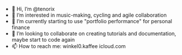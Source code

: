 - 👋 Hi, I’m @tenorix
- 👀 I’m interested in music-making, cycling and agile collaboration
- 🌱 I’m currently starting to use "portfolio performance" for personal finance  
- 💞️ I’m looking to collaborate on creating tutorials and documentation, maybe start to code again
- 📫 How to reach me: winkel0.kaffee icloud.com

